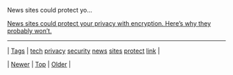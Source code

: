 <!--
title: News sites could protect your privacy with encryption. Here&rsquo;s why they probably won&rsquo;t.
date: 2020-06-28T15:27:00.200Z
tags: tech, privacy, security, news, sites, protect, link
-->


News sites could protect yo...

[News sites could protect your privacy with encryption. Here’s why they probably won’t.](http://www.washingtonpost.com/blogs/the-switch/wp/2013/12/11/news-sites-could-protect-your-privacy-with-encryption-heres-why-they-probably-wont/)

<!--BOTTOM-POST-NAVIGATION-->
---

| [Tags](tags.md) | [tech](tag-tech.md) [privacy](tag-privacy.md) [security](tag-security.md) [news](tag-news.md) [sites](tag-sites.md) [protect](tag-protect.md) [link](tag-link.md) |

| [Newer](70286645445.md) | [Top](index.md) | [Older](70312639439.md) |